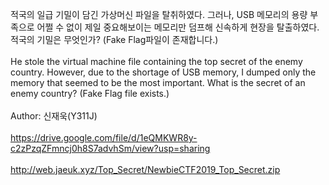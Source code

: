 적국의 일급 기밀이 담긴 가상머신 파일을 탈취하였다. 그러나, USB 메모리의 용량 부족으로 어쩔 수 없이 제일 중요해보이는 메모리만 덤프해 신속하게 현장을 탈출하였다. 적국의 기밀은 무엇인가? (Fake Flag파일이 존재합니다.)<br><br>
He stole the virtual machine file containing the top secret of the enemy country. However, due to the shortage of USB memory, I dumped only the memory that seemed to be the most important. What is the secret of an enemy country? (Fake Flag file exists.)<br><br>
Author: 신재욱(Y311J)<br><br>
https://drive.google.com/file/d/1eQMKWR8y-c2zPzqZFmncj0h8S7advhSm/view?usp=sharing<br><br>
http://web.jaeuk.xyz/Top_Secret/NewbieCTF2019_Top_Secret.zip